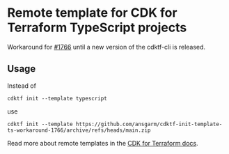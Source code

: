 # Remote template for CDK for Terraform TypeScript projects

Workaround for [#1766](https://github.com/hashicorp/terraform-cdk/issues/1766) until a new version of the cdktf-cli is released.

## Usage 

Instead of
```
cdktf init --template typescript
```
use
```
cdktf init --template https://github.com/ansgarm/cdktf-init-template-ts-workaround-1766/archive/refs/heads/main.zip
```

Read more about remote templates in the [CDK for Terraform docs](https://www.terraform.io/cdktf/create-and-deploy/remote-templates).